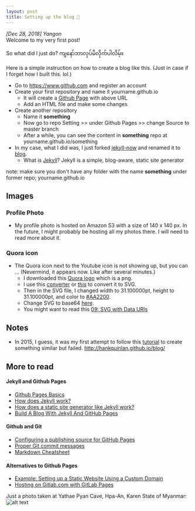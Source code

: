 ```yaml
---
layout: post
title: Setting up the blog 🎉
---
```


*[Dec 28, 2018] Yangon*  
Welcome to my very first post!  

So what did I just do? ကျနော်ဘာလုပ်မိလိုက်ပါလိမ့်။

Here is a simple instruction on how to create a blog like this. (Just in case if I forget how I built this. lol.) 
* Go to <https://www.github.com> and register an account
* Create your first repository and name it yourname.github.io
  * It will create a [Github Page](https://pages.github.com/) with above URL
  * Add an HTML file and make some changes
* Create another repository 
  * Name it **something**
  * Now go to repo Setting >> under Github Pages >> change Source to master branch
  * After a while, you can see the content in **something** repo at yourname.github.io/something
* In my case, what I did was, I just forked [jekyll-now](https://github.com/barryclark/jekyll-now) and renamed it to [blog](https://github.com/sawthinkar/blog). 
  * What is [Jekyll](https://jekyllrb.com/)? Jekyll is a simple, blog-aware, static site generator

note: make sure you don't have any folder with the name **something** under former repo; yourname.github.io 

## Images
### Profile Photo
* My profile photo is hosted on Amazon S3 with a size of 140 x 140 px. In the future, I might probably be hosting all my photos there. I will need to read more about it. 

### Quora icon
* The Quora icon next to the Youtube icon is not showing up, but you can ... (Nevermind, it appears now. Like after several minutes.)
  * I downloaded this [Quora logo](https://goo.gl/images/EeXytb) which is a png. 
  * I use this [converter](https://image.online-convert.com/convert-to-svg) or [this](https://convertio.co/png-svg/) to convert it to SVG. 
  * Then in the SVG file, I changed width to 31.100000pt, height to 31.100000pt, and color to [#AA2200][1]. 
  * Change SVG to base64 [here](https://www.base64-image.de/).
  * You might want to read this [09: SVG with Data URIs][2]

## Notes
* In 2015, I guess, it was my first attempt to follow this [tutorial](http://jmcglone.com/guides/github-pages/) to create something similar but failed. <http://hankquinlan.github.io/blog/>

## More to read

#### Jekyll and Github Pages

* [Github Pages Basics](https://help.github.com/categories/github-pages-basics/)
* [How does Jekyll work?](https://www.bytesandwich.com/jekyll/software/blogging/2016/09/14/how-does-jekyll-work.html)
* [How does a static site generator like Jekyll work?](https://www.quora.com/How-does-a-static-site-generator-like-Jekyll-work)
* [Build A Blog With Jekyll And GitHub Pages](https://www.smashingmagazine.com/2014/08/build-blog-jekyll-github-pages/)

#### Github and Git

* [Configuring a publishing source for GitHub Pages](https://help.github.com/articles/configuring-a-publishing-source-for-github-pages/)
* [Proper Git commit messages](https://chris.beams.io/posts/git-commit/)
* [Markdown Cheatsheet](https://github.com/adam-p/markdown-here/wiki/Markdown-Cheatsheet#images)

#### Alternatives to Github Pages

* [Example: Setting up a Static Website Using a Custom Domain](https://docs.aws.amazon.com/AmazonS3/latest/dev/website-hosting-custom-domain-walkthrough.html#website-hosting-custom-domain-walkthrough-domain-registry)
* [Hosting on Gitlab.com with GitLab Pages](https://about.gitlab.com/2016/04/07/gitlab-pages-setup/)

[1]: https://www.quora.com/What-HEX-color-does-Quora-use-for-its-logo
[2]: https://css-tricks.com/lodge/svg/09-svg-data-uris/

<!-- ![_config.yml]({{ site.baseurl }}/images/config.png) -->
Just a photo taken at Yathae Pyan Cave, Hpa-An, Karen State of Myanmar:  
![alt text](https://s3-ap-southeast-1.amazonaws.com/cdn.sawthinkar/YathaePyanCave.jpg "Yathae Pyan Cave")
